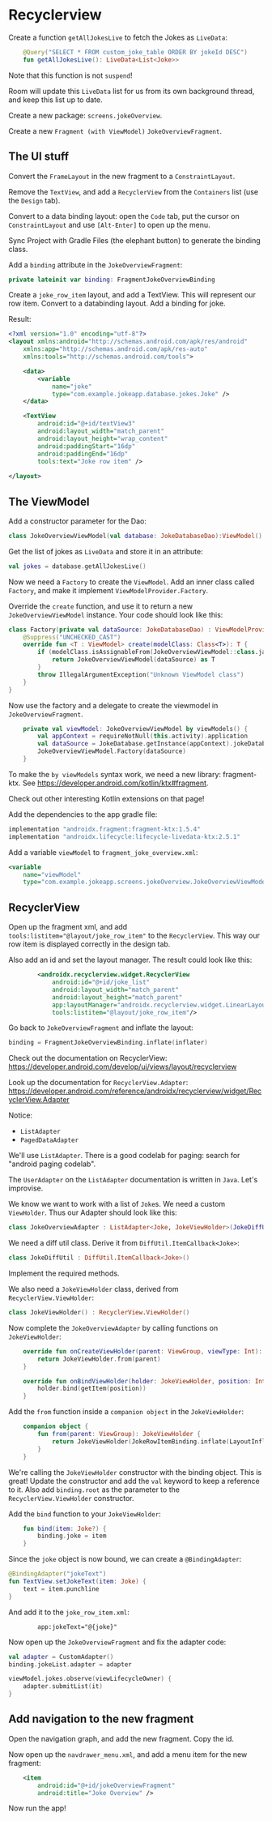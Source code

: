 # Recyclerview

Create a function `getAllJokesLive` to fetch the Jokes as `LiveData`:

```Kotlin
    @Query("SELECT * FROM custom_joke_table ORDER BY jokeId DESC")
    fun getAllJokesLive(): LiveData<List<Joke>>
```

Note that this function is not `suspend`!

Room will update this `LiveData` list for us from its own background thread, and keep this list up to date.

Create a new package: `screens.jokeOverview`.

Create a new `Fragment (with ViewModel)` `JokeOverviewFragment`.

## The UI stuff

Convert the `FrameLayout` in the new fragment to a `ConstraintLayout`.

Remove the `TextView`, and add a `RecyclerView` from the `Containers` list (use the `Design` tab).

Convert to a data binding layout: open the `Code` tab, put the cursor on `ConstraintLayout` and use `[Alt-Enter]` to open up the menu.

Sync Project with Gradle Files (the elephant button) to generate the binding class.

Add a `binding` attribute in the `JokeOverviewFragment`:

```Kotlin
private lateinit var binding: FragmentJokeOverviewBinding
```

Create a `joke_row_item` layout, and add a TextView. This will represent our row item. Convert to a databinding layout. Add a binding for joke.

Result:

```xml
<?xml version="1.0" encoding="utf-8"?>
<layout xmlns:android="http://schemas.android.com/apk/res/android"
    xmlns:app="http://schemas.android.com/apk/res-auto"
    xmlns:tools="http://schemas.android.com/tools">

    <data>
        <variable
            name="joke"
            type="com.example.jokeapp.database.jokes.Joke" />
    </data>

    <TextView
        android:id="@+id/textView3"
        android:layout_width="match_parent"
        android:layout_height="wrap_content"
        android:paddingStart="16dp"
        android:paddingEnd="16dp"
        tools:text="Joke row item" />
    
</layout>
```

## The ViewModel

Add a constructor parameter for the Dao:

```Kotlin
class JokeOverviewViewModel(val database: JokeDatabaseDao):ViewModel()
```

Get the list of jokes as `LiveData` and store it in an attribute:

```Kotlin
val jokes = database.getAllJokesLive()
```

Now we need a `Factory` to create the `ViewModel`. Add an inner class called `Factory`, and make it implement `ViewModelProvider.Factory`.

Override the `create` function, and use it to return a new `JokeOverviewViewModel` instance. Your code should look like this:

```Kotlin
class Factory(private val dataSource: JokeDatabaseDao) : ViewModelProvider.Factory {
    @Suppress("UNCHECKED_CAST")
    override fun <T : ViewModel> create(modelClass: Class<T>): T {
        if (modelClass.isAssignableFrom(JokeOverviewViewModel::class.java)) {
            return JokeOverviewViewModel(dataSource) as T
        }
        throw IllegalArgumentException("Unknown ViewModel class")
    }
}
```

Now use the factory and a delegate to create the viewmodel in `JokeOverviewFragment`.

```Kotlin
    private val viewModel: JokeOverviewViewModel by viewModels() {
        val appContext = requireNotNull(this.activity).application
        val dataSource = JokeDatabase.getInstance(appContext).jokeDatabaseDao
        JokeOverviewViewModel.Factory(dataSource)
    }
```

To make the `by viewModels` syntax work, we need a new library: fragment-ktx. See https://developer.android.com/kotlin/ktx#fragment.

Check out other interesting Kotlin extensions on that page!

Add the dependencies to the app gradle file:

```gradle
implementation "androidx.fragment:fragment-ktx:1.5.4"
implementation "androidx.lifecycle:lifecycle-livedata-ktx:2.5.1"
```

Add a variable `viewModel` to `fragment_joke_overview.xml`:

```xml
<variable
    name="viewModel"
    type="com.example.jokeapp.screens.jokeOverview.JokeOverviewViewModel" />
```

## RecyclerView

Open up the fragment xml, and add `tools:listitem="@layout/joke_row_item"` to the `RecyclerView`. This way our row item is displayed correctly in the design tab.

Also add an id and set the layout manager. The result could look like this:

```xml
        <androidx.recyclerview.widget.RecyclerView
            android:id="@+id/joke_list"
            android:layout_width="match_parent"
            android:layout_height="match_parent"
            app:layoutManager="androidx.recyclerview.widget.LinearLayoutManager"
            tools:listitem="@layout/joke_row_item"/>
```

Go back to `JokeOverviewFragment` and inflate the layout:

```Kotlin
binding = FragmentJokeOverviewBinding.inflate(inflater)
```

Check out the documentation on RecyclerView: https://developer.android.com/develop/ui/views/layout/recyclerview

Look up the documentation for `RecyclerView.Adapter`: https://developer.android.com/reference/androidx/recyclerview/widget/RecyclerView.Adapter

Notice:
- `ListAdapter`
- `PagedDataAdapter`

We'll use `ListAdapter`. There is a good codelab for paging: search for "android paging codelab".

The `UserAdapter` on the `ListAdapter` documentation is written in `Java`. Let's improvise.

We know we want to work with a list of `Joke`s. We need a custom `ViewHolder`. Thus our Adapter should look like this:

```Kotlin
class JokeOverviewAdapter : ListAdapter<Joke, JokeViewHolder>(JokeDiffUtil())
```

We need a diff util class. Derive it from `DiffUtil.ItemCallback<Joke>`:

```Kotlin
class JokeDiffUtil : DiffUtil.ItemCallback<Joke>()
```

Implement the required methods.

We also need a `JokeViewHolder` class, derived from `RecyclerView.ViewHolder`:

```Kotlin
class JokeViewHolder() : RecyclerView.ViewHolder()
```

Now complete the `JokeOverviewAdapter` by calling functions on `JokeViewHolder`:

```Kotlin
    override fun onCreateViewHolder(parent: ViewGroup, viewType: Int): JokeViewHolder {
        return JokeViewHolder.from(parent)
    }

    override fun onBindViewHolder(holder: JokeViewHolder, position: Int) {
        holder.bind(getItem(position))
    }
```

Add the `from` function inside a `companion object` in the `JokeViewHolder`:

```Kotlin
    companion object {
        fun from(parent: ViewGroup): JokeViewHolder {
            return JokeViewHolder(JokeRowItemBinding.inflate(LayoutInflater.from(parent.context)))
        }
    }
```

We're calling the `JokeViewHolder` constructor with the binding object. This is great! Update the constructor and add the `val` keyword to keep a reference to it.
Also add `binding.root` as the parameter to the `RecyclerView.ViewHolder` constructor.

Add the `bind` function to your `JokeViewHolder`:

```Kotlin
    fun bind(item: Joke?) {
        binding.joke = item
    }
```

Since the `joke` object is now bound, we can create a `@BindingAdapter`:

```Kotlin
@BindingAdapter("jokeText")
fun TextView.setJokeText(item: Joke) {
    text = item.punchline
}
```

And add it to the `joke_row_item.xml`:

```
        app:jokeText="@{joke}"
```

Now open up the `JokeOverviewFragment` and fix the adapter code:

```Kotlin
val adapter = CustomAdapter()
binding.jokeList.adapter = adapter

viewModel.jokes.observe(viewLifecycleOwner) {
    adapter.submitList(it)
}
```

## Add navigation to the new fragment

Open the navigation graph, and add the new fragment. Copy the id.

Now open up the `navdrawer_menu.xml`, and add a menu item for the new fragment:

```xml
    <item
        android:id="@+id/jokeOverviewFragment"
        android:title="Joke Overview" />
```

Now run the app!

